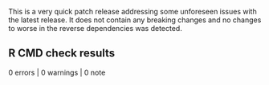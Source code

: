 This is a very quick patch release addressing some unforeseen issues with the 
latest release. It does not contain any breaking changes and no changes to worse
in the reverse dependencies was detected.

## R CMD check results

0 errors | 0 warnings | 0 note
